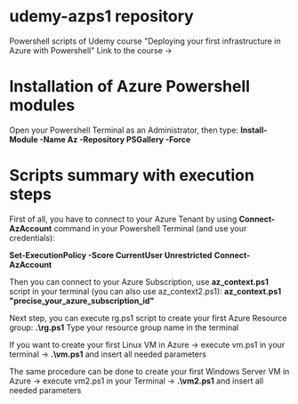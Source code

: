 # udemy-azps1 repository

Powershell scripts of Udemy course "Deploying your first infrastructure in Azure with Powershell"
Link to the course -> 


# Installation of Azure Powershell modules

Open your Powershell Terminal as an Administrator, then type: **Install-Module -Name Az -Repository PSGallery -Force**

# Scripts summary with execution steps #

First of all, you have to connect to your Azure Tenant by using **Connect-AzAccount** command in your Powershell Terminal (and use your credentials): 

**Set-ExecutionPolicy -Score CurrentUser Unrestricted** 
**Connect-AzAccount**

Then you can connect to your Azure Subscription, use **az_context.ps1** script in your terminal (you can also use az_context2.ps1): 
**az_context.ps1 "precise_your_azure_subscription_id"**

Next step, you can execute rg.ps1 script to create your first Azure Resource group: **.\rg.ps1**
Type your resource group name in the terminal


If you want to create your first Linux VM in Azure -> execute vm.ps1 in your terminal -> **.\vm.ps1** and insert all needed parameters

The same procedure can be done to create your first Windows Server VM in Azure -> execute vm2.ps1 in your Terminal ->  **.\vm2.ps1** and insert all needed parameters